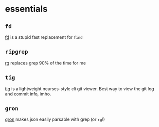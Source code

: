# essentials

## `fd`
[fd](https://github.com/sharkdp/fd) is a stupid fast replacement for `find`

## `ripgrep`
[rg](https://github.com/BurntSushi/ripgrep) replaces grep 90% of the time for me

## `tig`
[tig](https://github.com/jonas/tig) is a lightweight ncurses-style cli git viewer. Best way to view the git log and commit info, imho.

## `gron`
[gron](https://github.com/tomnomnom/gron) makes json easily parsable with grep (or `rg`!)
